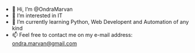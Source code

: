 - 👋 Hi, I’m @OndraMarvan
- 👀 I’m interested in IT
- 🌱 I’m currently learning Python, Web Developent and Automation of any kind
- 📫 Feel free to contact me on my e-mail address: ondra.marvan@gmail.com

<!---
OndraMarvan/OndraMarvan is a ✨ special ✨ repository because its `README.md` (this file) appears on your GitHub profile.
You can click the Preview link to take a look at your changes.
--->
